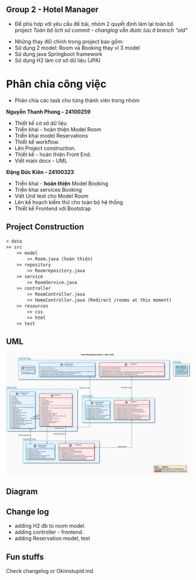 ## Group 2 - Hotel Manager
* Để phù hợp với yêu cầu đề bài, nhóm 2 quyết định làm lại toàn bộ project
*Toàn bộ lịch sử commit - changlog vẫn đươc lưu ở branch "old"*
- Những thay đổi chính trong project bao gồm: 
- Sử dụng 2 model: Room và Booking thay vì 3 model 
- Sử dụng java Springboot framework 
- Sử dụng H2 làm cơ sở dữ liệu (JPA)

# Phân chia công việc 
- Phân chia các task cho từng thành viên trong nhóm

**Nguyễn Thanh Phong - 24100259**
- Thiết kế cơ sở dữ liệu
- Triển khai - hoàn thiện Model Room
- Triển khai model Reservations 
- Thiết kế workflow.
- Lên Project construction.
- Thiết kế - hoàn thiện Front End. 
- Viết main docx - UML

**Đặng Đức Kiên - 24100323**
- Triển khai - **hoàn thiện** Model Booking
- Triển khai services Booking
- Viết Unit test cho Model Room
- Lên kế hoạch kiểm thử cho toàn bộ hệ thống
- Thiết kế Frontend với Bootstrap

## Project Construction
```
> data 
>> src 
    >> model
        >> Room.java (hoàn thiện)
    >> repository
        >> Roomrepository.java
    >> service
        >> RoomService.java
    >> controller
        >> RoomController.java
        >> HomeController.java (Redirect /rooms at this moment)
    >> resources
        >> css 
        >> html
    >> test
```

## UML 
![Hotel Management UML Diagram](./UML%20and%20stuffs/HotelMUML.svg)


## Diagram 

## Change log 
  - adding H2 db to room model.
  - adding controller - frontend.
  - adding Reservation model, test

## Fun stuffs 
Check changelog or Okimstupid.md.
